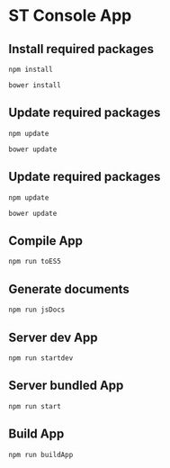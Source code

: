 # ST Console App


## Install required packages
	npm install
	
	bower install
	
	
## Update required packages
	
	npm update
	
	bower update
	
	
## Update required packages
	
	npm update
	
	bower update
	
## Compile App
	
	npm run toES5
	
	
## Generate documents
	
	npm run jsDocs	


## Server dev App
	
	npm run startdev	

## Server bundled App
	
	npm run start


## Build App
	
	npm run buildApp	
